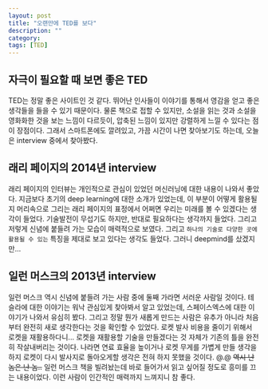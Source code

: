 ```yaml
---
layout: post
title: "오랜만에 TED를 보다"
description: ""
category:
tags: [TED]
---
```


## 자극이 필요할 때 보면 좋은 TED
TED는 정말 좋은 사이트인 것 같다. 뛰어난 인사들이 이야기를 통해서 영감을 얻고 좋은 생각들을 들을 수 있기 때문이다.
물론 책으로 접할 수 있지만, 소설을 읽는 것과 소설을 영화화한 것을 보는 느낌이 다르듯이, 압축된 느낌이 있지만 강렬하게 느낄 수 있다는 점이 장점이다.
그래서 스마트폰에도 깔려있고, 가끔 시간이 나면 찾아보기도 하는데, 오늘은 interview 중에서 찾아봤다.

## 래리 페이지의 2014년 interview
래리 페이지의 인터뷰는 개인적으로 관심이 있었던 머신러닝에 대한 내용이 나와서 좋았다. 지금보다 초기의 deep learning에 대한 소개가 있었는데, 이 부분이 어떻게 활용될지 머리속으로 그리는
래리 페이지의 표정에서 어쩌면 우리는 미래를 볼 수 있겠다는 생각이 들었다. 기술발전이 무섭기도 하지만, 반대로 필요하다는 생각까지 들었다. 그리고 저렇게 신념에 붙들려 가는 모습이 매력적으로 보였다.
그리고 `하나의 기술로 다양한 곳에 활용될 수 있는` 특징을 제대로 보고 있다는 생각도 들었다. 그러니 deepmind를 샀겠지만...


## 일런 머스크의 2013년 interview
일런 머스크 역시 신념에 붙들려 가는 사람 중에 둘째 가라면 서러운 사람일 것이다. 테슬라에 대한 이야기는 워낙 관심있게 찾아봐서 알고 있었는데, 스페이스엑스에 대한 이야기가 나와서 유심히 봤다.
그리고 정말 뭔가 새롭게 만드는 사람은 유추가 아니라 처음부터 완전히 새로 생각한다는 것을 확인할 수 있었다.
로켓 발사 비용을 줄이기 위해서 로켓을 재활용하다니... 로켓을 재활용할 기술을 만들겠다는 것 자체가 기존의 틀을 완전히 작살내버리는 것이다.
나라면 연료 효율을 높이거나 로켓 무게를 가볍게 만들 생각을 하지 로켓이 다시 발사지로 돌아오게할 생각은 전혀 하지 못했을 것이다. @.@
~~역시 난 놈은 난 놈..~~
일런 머스크 책을 빌려놨는데 바로 들어가서 읽고 싶어질 정도로 흥미를 끄는 내용이었다. 이런 사람이 인간적인 매력까지 느껴지니 참 좋다.
